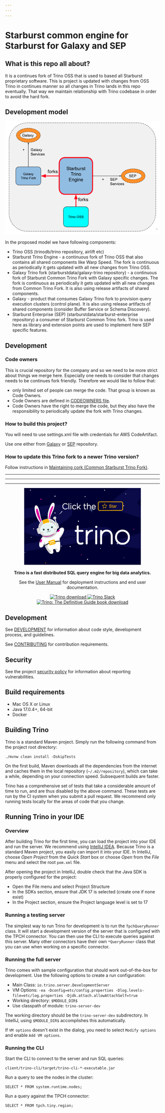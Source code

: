 ```yaml
---
---
---
```


# Starburst common engine for Starburst for Galaxy and SEP

## What is this repo all about?

It is a continues fork of Trino OSS that is used to based all Starburst proprietary software.
This is project is updated with changes from OSS Trino in continues manner so all changes in Trino lands in this repo 
eventually. That way we maintain relationship with Trino codebase in order to avoid the hard fork.

## Development model

<img alt="Forks" src=".github/forks.png" />

In the proposed model we have following components:
 * Trino OSS (trinodb/trino repository, airlift etc)
 * Starburst Trino Engine - a continuous fork of Trino OSS that also contains all shared
   components like Warp Speed. The fork is continuous as periodically it gets updated with all new changes from Trino OSS.
 * Galaxy Trino fork (starburstdata/galaxy-trino repository) - a continuous fork of Starburst Common Trino Fork with Galaxy
   specific changes. The fork is continuous as periodically it gets updated with all new changes from Common Trino
   Fork. It is also using release artifacts of shared components.
 * Galaxy - product that consumes Galaxy Trino fork to provision query execution clusters (control plane). It is also
   using release artifacts of shared components (consider Buffer Service or Schema Discovery).
 * Starburst Enterprise (SEP) (starburstdata/starburst-enterprise repository) a consumer of Starburst Common Trino fork.
   Trino is used here as library and extension points are used to implement here SEP specific features.

## Development

### Code owners

This is crucial repository for the company and so we need to be more strict about things we merge here. Especially one
needs to consider that changes needs to be continues fork friendly. Therefore we would like to follow
that:
 - only limited set of people can merge the code. That group is known as Code Owners.
 - Code Owners are defined in [CODEOWNERS file](.github/CODEOWNERS).
 - Code Owners have the right to merge the code, but they also have the responsibility to periodically update the fork
 with Trino changes.

### How to build this project?

You will need to use settings.xml file with credentials for AWS CodeArtifact.

Use one either from [Galaxy](https://github.com/starburstdata/stargate) or
[SEP](https://github.com/starburstdata/starburst-enterprise) repository.

### How to update this Trino fork to a newer Trino version?

Follow instructions in [Maintaining cork (Common Starburst Trino Fork)](oss-update.md).


---
---
---

<p align="center">
    <a href="https://trino.io/"><img alt="Trino Logo" src=".github/homepage.png" /></a>
</p>
<p align="center">
    <b>Trino is a fast distributed SQL query engine for big data analytics.</b>
</p>
<p align="center">
    See the <a href="https://trino.io/docs/current/">User Manual</a> for deployment instructions and end user documentation.
</p>
<p align="center">
   <a href="https://trino.io/download.html">
       <img src="https://img.shields.io/maven-central/v/io.trino/trino-server.svg?label=Trino" alt="Trino download" />
   </a>
   <a href="https://trino.io/slack.html">
       <img src="https://img.shields.io/static/v1?logo=slack&logoColor=959DA5&label=Slack&labelColor=333a41&message=join%20conversation&color=3AC358" alt="Trino Slack" />
   </a>
   <a href="https://trino.io/trino-the-definitive-guide.html">
       <img src="https://img.shields.io/badge/Trino%3A%20The%20Definitive%20Guide-download-brightgreen" alt="Trino: The Definitive Guide book download" />
   </a>
</p>

## Development

See [DEVELOPMENT](.github/DEVELOPMENT.md) for information about code style,
development process, and guidelines.

See [CONTRIBUTING](.github/CONTRIBUTING.md) for contribution requirements.

## Security

See the project [security policy](.github/SECURITY.md) for
information about reporting vulnerabilities.

## Build requirements

* Mac OS X or Linux
* Java 17.0.4+, 64-bit
* Docker

## Building Trino

Trino is a standard Maven project. Simply run the following command from the
project root directory:

    ./mvnw clean install -DskipTests

On the first build, Maven downloads all the dependencies from the internet
and caches them in the local repository (`~/.m2/repository`), which can take a
while, depending on your connection speed. Subsequent builds are faster.

Trino has a comprehensive set of tests that take a considerable amount of time
to run, and are thus disabled by the above command. These tests are run by the
CI system when you submit a pull request. We recommend only running tests
locally for the areas of code that you change.

## Running Trino in your IDE

### Overview

After building Trino for the first time, you can load the project into your IDE
and run the server.  We recommend using
[IntelliJ IDEA](http://www.jetbrains.com/idea/). Because Trino is a standard
Maven project, you easily can import it into your IDE.  In IntelliJ, choose
*Open Project* from the *Quick Start* box or choose *Open*
from the *File* menu and select the root `pom.xml` file.

After opening the project in IntelliJ, double check that the Java SDK is
properly configured for the project:

* Open the File menu and select Project Structure
* In the SDKs section, ensure that JDK 17 is selected (create one if none exist)
* In the Project section, ensure the Project language level is set to 17

### Running a testing server

The simplest way to run Trino for development is to run the `TpchQueryRunner`
class. It will start a development version of the server that is configured with
the TPCH connector. You can then use the CLI to execute queries against this
server. Many other connectors have their own `*QueryRunner` class that you can
use when working on a specific connector.

### Running the full server

Trino comes with sample configuration that should work out-of-the-box for
development. Use the following options to create a run configuration:

* Main Class: `io.trino.server.DevelopmentServer`
* VM Options: `-ea -Dconfig=etc/config.properties -Dlog.levels-file=etc/log.properties -Djdk.attach.allowAttachSelf=true`
* Working directory: `$MODULE_DIR$`
* Use classpath of module: `trino-server-dev`

The working directory should be the `trino-server-dev` subdirectory. In
IntelliJ, using `$MODULE_DIR$` accomplishes this automatically.

If `VM options` doesn't exist in the dialog, you need to select `Modify options`
and enable `Add VM options`.

### Running the CLI

Start the CLI to connect to the server and run SQL queries:

    client/trino-cli/target/trino-cli-*-executable.jar

Run a query to see the nodes in the cluster:

    SELECT * FROM system.runtime.nodes;

Run a query against the TPCH connector:

    SELECT * FROM tpch.tiny.region;
